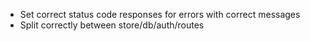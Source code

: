 - Set correct status code responses for errors with correct messages
- Split correctly between store/db/auth/routes
